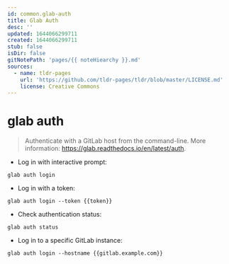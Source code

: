 ```yaml
---
id: common.glab-auth
title: Glab Auth
desc: ''
updated: 1644066299711
created: 1644066299711
stub: false
isDir: false
gitNotePath: 'pages/{{ noteHiearchy }}.md'
sources:
  - name: tldr-pages
    url: 'https://github.com/tldr-pages/tldr/blob/master/LICENSE.md'
    license: Creative Commons
---
```

# glab auth

> Authenticate with a GitLab host from the command-line.
> More information: <https://glab.readthedocs.io/en/latest/auth>.

- Log in with interactive prompt:

`glab auth login`

- Log in with a token:

`glab auth login --token {{token}}`

- Check authentication status:

`glab auth status`

- Log in to a specific GitLab instance:

`glab auth login --hostname {{gitlab.example.com}}`

